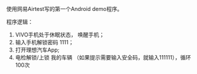 使用网易Airtest写的第一个Android demo程序。

程序逻辑：

1. VIVO手机处于休眠状态， 唤醒手机；
2. 输入手机解锁密码 1111；
3. 打开理想汽车App;
4. 电检解锁/上锁 我的车辆 （如果提示需要输入安全码，就输入111111），循环100次
